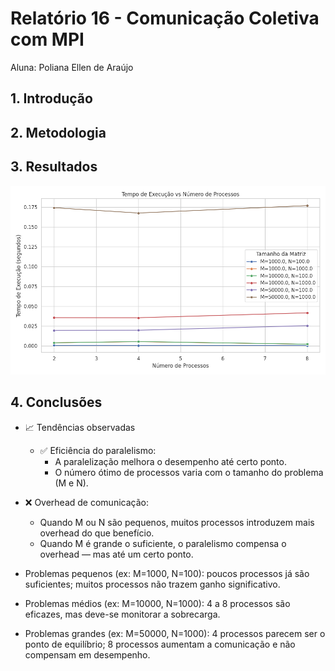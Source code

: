 # Relatório 16 - Comunicação Coletiva com MPI
Aluna: Poliana Ellen de Araújo

## 1. Introdução


## 2. Metodologia



## 3. Resultados




![Comparação das afinidades de todas as threads](https://github.com/polianaraujo/parallelp/blob/main/tarefa16/tempo_vs_processos_tamanhos_matrizes.png)

## 4. Conclusões

- 📈 Tendências observadas
    - ✅ Eficiência do paralelismo:
        - A paralelização melhora o desempenho até certo ponto.
        - O número ótimo de processos varia com o tamanho do problema (M e N).

- ❌ Overhead de comunicação:
    - Quando M ou N são pequenos, muitos processos introduzem mais overhead do que benefício.
    - Quando M é grande o suficiente, o paralelismo compensa o overhead — mas até um certo ponto.


- Problemas pequenos (ex: M=1000, N=100): poucos processos já são suficientes; muitos processos não trazem ganho significativo.

- Problemas médios (ex: M=10000, N=1000): 4 a 8 processos são eficazes, mas deve-se monitorar a sobrecarga.

- Problemas grandes (ex: M=50000, N=1000): 4 processos parecem ser o ponto de equilíbrio; 8 processos aumentam a comunicação e não compensam em desempenho.